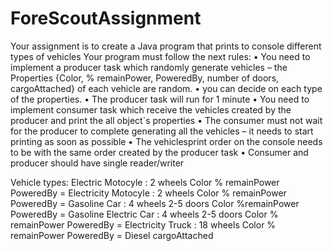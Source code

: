 # ForeScoutAssignment

Your assignment is to create a Java program that prints to console different types of vehicles
Your program must follow the next rules:
• You need to implement a producer task which randomly generate vehicles – the Properties {Color, % remainPower, PoweredBy, number of doors, cargoAttached} of each vehicle are random.
• you can decide on each type of the properties.
• The producer task will run for 1 minute
• You need to implement consumer task which receive the vehicles created by the producer and print the all object`s properties
• The consumer must not wait for the producer to complete generating all the vehicles – it needs to start printing as soon as possible
• The vehiclesprint order on the console needs to be with the same order created by the producer task
• Consumer and producer should have single reader/writer



Vehicle types:
Electric Motocyle :
2 wheels
Color
% remainPower PoweredBy = Electricity
Motocyle :
2 wheels
Color
% remainPower PoweredBy = Gasoline
Car :
4 wheels
2-5 doors
Color
%remainPower PoweredBy = Gasoline
Electric Car :
4 wheels
2-5 doors
Color
% remainPower PoweredBy = Electricity
Truck :
18 wheels
Color
% remainPower PoweredBy = Diesel
cargoAttached
